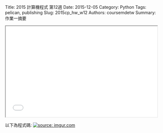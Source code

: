 Title: 2015 計算機程式 第12週
Date: 2015-12-05
Category: Python
Tags: pelican, publishing
Slug: 2015cp_hw_w12
Authors: coursemdetw
Summary: 作業一摘要


<iframe src="40423104_cp_w12_p.html" width="500" height="300"></iframe>

                                                
                                                                
以下為程式碼:
<a href="http://imgur.com/W0IDrS9"><img src="http://i.imgur.com/W0IDrS9.jpg" title="source: imgur.com" /></a>
